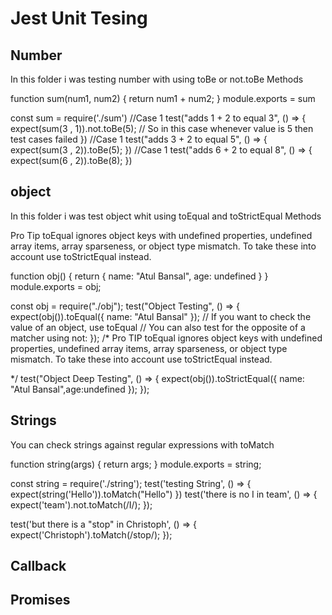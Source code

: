 <h1>Jest Unit Tesing</h1>


<h2>Number</h2>
<p>In this folder i was testing number  with using toBe or not.toBe Methods</p>
 
<!-- ===================================================================== -->
<!-- sum.js code -> -->
function sum(num1, num2) {
    return num1 + num2;
}
module.exports = sum

<!-- sum.test.js testing code -> -->
const sum = require('./sum')
//Case 1
test("adds 1 + 2 to equal 3", () => {
    expect(sum(3 , 1)).not.toBe(5);
     // So in this case whenever value is 5 then test cases failed
})
//Case 1
test("adds 3 + 2 to equal 5", () => {
    expect(sum(3 , 2)).toBe(5);
})
//Case 1
test("adds 6 + 2 to equal 8", () => {
    expect(sum(6 , 2)).toBe(8);
})

<h2>object</h2>
 <p>In this folder i was test object whit using toEqual and toStrictEqual Methods</p>

 Pro Tip
 toEqual ignores object keys with undefined properties, undefined array items, array sparseness, or object type mismatch. To take these into account use toStrictEqual instead.

<!-- =========================================================================== -->
<!-- object.js -->
function obj() {
    return { name: "Atul Bansal", age: undefined }
}
module.exports = obj;

<!-- object.test.js for testing code -->
const obj = require("./obj");
test("Object Testing", () => {
  expect(obj()).toEqual({ name: "Atul Bansal" });
//   If you want to check the value of an object, use toEqual
//   You can also test for the opposite of a matcher using not:
});
/* 
Pro TIP
toEqual ignores object keys with undefined properties, undefined array items, array sparseness, or object type mismatch. To take these into account use toStrictEqual instead.

*/
test("Object Deep Testing", () => {
  expect(obj()).toStrictEqual({ name: "Atul Bansal",age:undefined });
});

<h2>Strings</h2>
<p>You can check strings against regular expressions with toMatch</p>
<!-- =========================================================================== -->
<!-- string.js -->
function string(args) {
    return args;
}
module.exports = string;

<!-- string.test.js -->
const string = require('./string');
test('testing String', () => {
    expect(string('Hello')).toMatch("Hello")
})
test('there is no I in team', () => {
    expect('team').not.toMatch(/I/);
});

test('but there is a "stop" in Christoph', () => {
    expect('Christoph').toMatch(/stop/);
});

<!-- =========================================================================== -->
<h2>Callback</h2>
<h2>Promises</h2>
